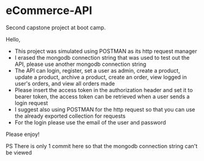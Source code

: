 # eCommerce-API
Second capstone project at boot camp.


Hello,

  - This project was simulated using POSTMAN as its http request manager
  - I erased the mongodb connection string that was used to test out the API, please use another mongodb connection string
  - The API can login, register, set a user as admin, create a product, update a product, archive a product, create an order, view logged in user's orders, and view all orders made
  - Please insert the access token in the authorization header and set it to bearer token, the access token can be retrieved when a user sends a login request
  - I suggest also using POSTMAN for the http request so that you can use the already exported collection for requests
  - For the login please use the email of the user and password
  

  Please enjoy!


PS There is only 1 commit here so that the mongodb connection string can't be viewed
